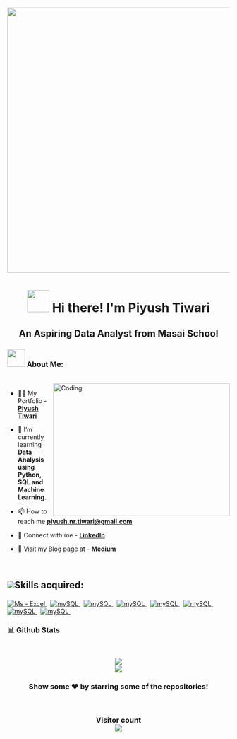 <h5 align="center"><img width="600" heignt="600" src="https://assets.new.siemens.com/siemens/assets/api/uuid:13033b39-8570-40f2-80e5-4fc3b28bcb67/width:1125/crop:0:0,06111:1:0,88194/quality:high/graph-showing-the-mobility-analytics-cycle-.gif"></h5>
<h1 align="center"><img src="https://media.giphy.com/media/hvRJCLFzcasrR4ia7z/giphy.gif" width="50px"> Hi there! I'm Piyush Tiwari  </h1>
<h2 align="center">An Aspiring Data Analyst from Masai School </h2>
<h3 dir="auto"><img src="https://camo.githubusercontent.com/63371d36886ee658f5a97401f393e1ab1684b2fd3de674b8f5efc7d410b2a3d0/68747470733a2f2f6d656469612e67697068792e636f6d2f6d656469612f57556c706c634d704f43456d5447427442572f67697068792e676966" width="40" data-animated-image="" ></a> <strong>About Me:</strong></h3>
<br>

<img align="right" alt="Coding" width="400" height="300" src="https://static.wixstatic.com/media/2be1ce_864567900845418ebfd61e297637464d~mv2.gif">

- 👨‍💻 My Portfolio - **[Piyush Tiwari](https://piyushtiwari.dev.voyage/)**                                 

- 🌱 I’m currently learning **Data Analysis using Python, SQL and Machine Learning.**

- 📫 How to reach me **piyush.nr.tiwari@gmail.com**

- 📧 Connect with me - **[LinkedIn](https://www.linkedin.com/in/piyush-tiwari-987a4b187/)**

- 📜 Visit my Blog page at - **[Medium](https://medium.com/@piyush-nr-tiwari)**



<br/>

## <p style="display:flex; align-items: center"> <img src="https://img.icons8.com/color/48/000000/source-code.png"/> Skills acquired:</p> 
<p>
   <a href="#"> <img src="https://img.shields.io/badge/Advanced_Excel-217346?style=for-the-badge&logo=microsoft-excel&logoColor=white" alt="Ms - Excel"/> </a> &nbsp;
   <a href="#"> <img src="https://img.shields.io/badge/mysql-black?style=for-the-badge&logo=mysql&logoColor=white" alt="mySQL"/> </a> &nbsp;
   <a href="#"> <img src="https://img.shields.io/badge/Microsoft%20SQL%20Sever-CC2927?style=for-the-badge&logo=microsoft%20sql%20server&logoColor=white" alt="mySQL"/> </a> &nbsp;
  <a href="#"> <img src="https://img.shields.io/badge/python-3670A0?style=for-the-badge&logo=python&logoColor=ffdd54" alt="mySQL"/> </a> &nbsp;
  <a href="#"> <img src="https://img.shields.io/badge/pandas-%23150458.svg?style=for-the-badge&logo=pandas&logoColor=white" alt="mySQL"/> </a> &nbsp;
  <a href="#"> <img src="https://img.shields.io/badge/numpy-%23013243.svg?style=for-the-badge&logo=numpy&logoColor=white" alt="mySQL"/> </a> &nbsp;
  <a href="#"> <img src="https://img.shields.io/badge/power_bi-F2C811?style=for-the-badge&logo=powerbi&logoColor=black" alt="mySQL"/> </a> &nbsp;
  <a href="#"> <img src="https://img.shields.io/badge/Medium-12100E?style=for-the-badge&logo=medium&logoColor=white" alt="mySQL"/> </a> &nbsp;
 
</p>
<h3>📊 Github Stats</h3>
<br/>
<p align="center">
   <img align="center"  src="https://github-readme-streak-stats.herokuapp.com/?user=Piyush-nr-tiwari&theme=dark" /> <br \>
   <img align="center" src="https://github-readme-stats.vercel.app/api?username=Piyush-nr-tiwari&show_icons=true&locale=en&theme=dark"/>
</p>
<h3 align="center">
 Show some ❤️ by starring some of the repositories!
</h3>
<br>
<h3 align="center"> 
  Visitor count <br>
  <img src="https://profile-counter.glitch.me/Piyush-nr-tiwari/count.svg" />
</h3>
